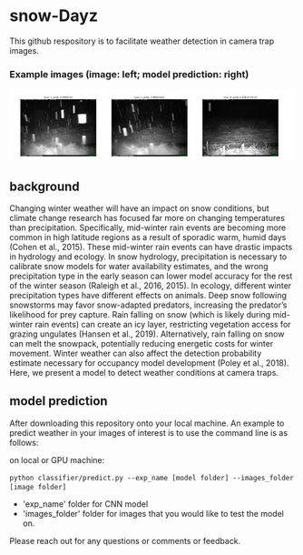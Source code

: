 # snow-Dayz

This github respository is to facilitate weather detection in camera trap images. 

### Example images (image: left; model prediction: right)

<img src="https://github.com/CV4EcologySchool/snow-Dayz/blob/main/exp_imgs/weather_example.png">

## background

Changing winter weather will have an impact on snow conditions, but climate change research has focused far more on changing temperatures than precipitation. Specifically, mid-winter rain events are becoming more common in high latitude regions as a result of sporadic warm, humid days (Cohen et al., 2015). These mid-winter rain events can have drastic impacts in hydrology and ecology. In snow hydrology, precipitation is necessary to calibrate snow models for water availability estimates, and the wrong precipitation type in the early season can lower model accuracy for the rest of the winter season (Raleigh et al., 2016, 2015). In ecology, different winter precipitation types have different effects on animals. Deep snow following snowstorms may favor snow-adapted predators, increasing the predator’s likelihood for prey capture. Rain falling on snow (which is likely during mid-winter rain events) can create an icy layer, restricting vegetation access for grazing ungulates (Hansen et al., 2019). Alternatively, rain falling on snow can melt the snowpack, potentially reducing energetic costs for winter movement. Winter weather can also affect the detection probability estimate necessary for occupancy model development (Poley et al., 2018). Here, we present a model to detect weather conditions at camera traps. 

## model prediction
After downloading this repository onto your local machine. An example to predict weather in your images of interest is to use the command line is as follows: 

on local or GPU machine:

```
python classifier/predict.py --exp_name [model folder] --images_folder [image folder]
```

- 'exp_name' folder for CNN model 
- 'images_folder' folder for images that you would like to test the model on. 

Please reach out for any questions or comments or feedback. 